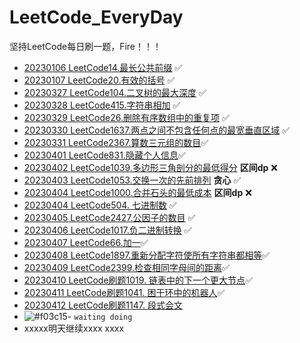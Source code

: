 # LeetCode_EveryDay
坚持LeetCode每日刷一题，Fire！！！

- [20230106 LeetCode14.最长公共前缀](https://leetcode.cn/problems/longest-common-prefix/) &#x2705;
- [20230107 LeetCode20.有效的括号](https://leetcode.cn/problems/valid-parentheses/) &#x2705;
- [20230327 LeetCode104.二叉树的最大深度](https://leetcode.cn/problems/maximum-depth-of-binary-tree/) &#x2705;
- [20230328 LeetCode415.字符串相加](https://leetcode.cn/problems/add-strings/) &#x2705;
- [20230329 LeetCode26.删除有序数组中的重复项](https://leetcode.cn/problems/remove-duplicates-from-sorted-array/) &#x2705;
- [20230330 LeetCode1637.两点之间不包含任何点的最宽垂直区域](https://leetcode.cn/problems/widest-vertical-area-between-two-points-containing-no-points/) &#x2705;
- [20230331 LeetCode2367.算数三元组的数目](https://leetcode.cn/problems/number-of-arithmetic-triplets/)&#x2705;
- [20230401 LeetCode831.隐藏个人信息](https://leetcode.cn/problems/masking-personal-information/)&#x2705;
- [20230402 LeetCode1039.多边形三角剖分的最低得分](https://leetcode.cn/problems/minimum-score-triangulation-of-polygon/) **区间dp**  ❌
- [20230403 LeetCode1053.交换一次的先前排列](https://leetcode.cn/problems/previous-permutation-with-one-swap/) **贪心** &#x2705;
- [20230404 LeetCode1000.合并石头的最低成本](https://leetcode.cn/problems/minimum-cost-to-merge-stones/) **区间dp** ❌  
- [20230404 LeetCode504. 七进制数](https://leetcode.cn/problems/base-7/) &#x2705;
- [20230405 LeetCode2427.公因子的数目](https://leetcode.cn/problems/number-of-arithmetic-triplets/) &#x2705;
- [20230406 LeetCode1017.负二进制转换](https://leetcode.cn/problems/convert-to-base-2/) &#x2705;
- [20230407 LeetCode66.加一](https://leetcode.cn/problems/plus-one/solution/jia-yi-by-leetcode-solution-2hor/)&#x2705;
- [20230408 LeetCode1897.重新分配字符使所有字符串都相等](https://leetcode.cn/problems/redistribute-characters-to-make-all-strings-equal/)&#x2705;
- [20230409 LeetCode2399.检查相同字母间的距离](https://leetcode.cn/problems/check-distances-between-same-letters/)&#x2705;
- [20230410 LeetCode刷题1019. 链表中的下一个更大节点](https://leetcode.cn/problems/next-greater-node-in-linked-list/)&#x2705;
- [20230411 LeetCode刷题1041. 困于环中的机器人](https://leetcode.cn/problems/robot-bounded-in-circle/)&#x2705;
- [20230412 LeetCode刷题1147. 段式会文](https://leetcode.cn/problems/longest-chunked-palindrome-decomposition/)
- ![#f03c15](https://blog-1304436410.cos.ap-beijing.myqcloud.com/leetcode/202304051946389.png)- `waiting doing`
- xxxxx明天继续xxxx  xxxx

